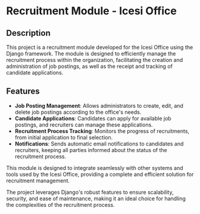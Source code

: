 # Recruitment Module - Icesi Office

## Description

This project is a recruitment module developed for the Icesi Office using the Django framework. The module is designed to efficiently manage the recruitment process within the organization, facilitating the creation and administration of job postings, as well as the receipt and tracking of candidate applications.

## Features

- **Job Posting Management**: Allows administrators to create, edit, and delete job postings according to the office's needs.
- **Candidate Applications**: Candidates can apply for available job postings, and recruiters can manage these applications.
- **Recruitment Process Tracking**: Monitors the progress of recruitments, from initial application to final selection.
- **Notifications**: Sends automatic email notifications to candidates and recruiters, keeping all parties informed about the status of the recruitment process.

This module is designed to integrate seamlessly with other systems and tools used by the Icesi Office, providing a complete and efficient solution for recruitment management. 

The project leverages Django's robust features to ensure scalability, security, and ease of maintenance, making it an ideal choice for handling the complexities of the recruitment process.

